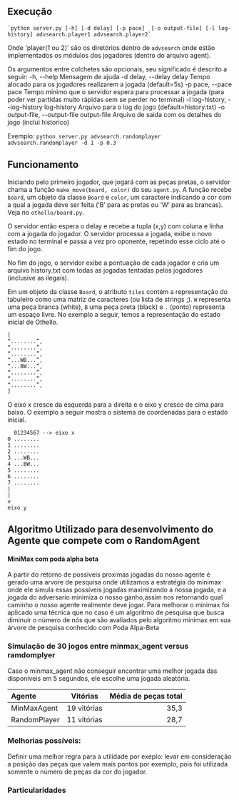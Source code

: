 ## Execução
    `python server.py [-h] [-d delay] [-p pace]  [-o output-file] [-l log-history] advsearch.player1 advsearch.player2`

Onde 'player(1 ou 2)' são os diretórios dentro de `advsearch` onde estão implementados os módulos dos jogadores (dentro do arquivo agent).

Os argumentos entre colchetes são opcionais, seu significado é descrito a seguir:
-h, --help                                  Mensagem de ajuda
-d delay, --delay delay                     Tempo alocado para os jogadores realizarem a jogada (default=5s)
-p pace, --pace pace                        Tempo mínimo que o servidor espera para processar a jogada (para poder ver partidas muito rápidas sem se perder no terminal)
-l log-history, --log-history log-history   Arquivo para o log do jogo (default=history.txt)
-o output-file, --output-file output-file   Arquivo de saida com os detalhes do jogo (inclui historico)

Exemplo:
    `python server.py advsearch.randomplayer advsearch.randomplayer -d 1 -p 0.3`


## Funcionamento

Iniciando pelo primeiro jogador, que jogará com as peças pretas, o servidor chama a função `make_move(board, color)` do seu `agent.py`. A função recebe `board`, um objeto da classe `Board` e `color`, um caractere indicando a cor com a qual a jogada deve ser feita (‘B’ para as pretas ou ‘W’ para as brancas). Veja no `othello/board.py`.

O servidor então espera o delay e recebe a tupla (x,y) com coluna e linha com a jogada do jogador. O servidor processa a jogada, exibe o novo estado no terminal e passa a vez pro oponente, repetindo esse ciclo até o fim do jogo.

No fim do jogo, o servidor exibe a pontuação de cada jogador e cria um arquivo history.txt
com todas as jogadas tentadas pelos jogadores (inclusive as ilegais).

Em um objeto da classe `Board`, o atributo `tiles` contém a representação do tabuleiro como uma matriz de caracteres (ou lista de strings ;). `W` representa uma peça branca (white), `B` uma peça preta (black) e `.` (ponto) representa um espaço livre. No exemplo a seguir, temos a representação do estado inicial de Othello. 

```text
[
“........”,
“........”,
“........”,
“...WB...”,
“...BW...”,
“........”,
“........”,
“........”,
]
```

O eixo x cresce da esquerda para a direita e o eixo y cresce de cima para baixo. O exemplo a seguir mostra o sistema de coordenadas para o estado inicial. 

```text
  01234567 --> eixo x
0 ........
1 ........
2 ........
3 ...WB...
4 ...BW...
5 ........
6 ........
7 ........
|
|
v
eixo y
```
## Algoritmo Utilizado para desenvolvimento do Agente que compete com o RandomAgent
#### MiniMax com poda alpha beta
A partir do retorno de possiveis proximas jogadas do nosso agente  é gerado uma arvore de pesquisa 
onde utilizamos a estratégia do minimax onde ele simula essas possíveis jogadas maximizando a nossa jogada,
e a jogada do adversario minimiza o nosso ganho,assim nos retornando qual caminho o nosso agente realmente
deve jogar. Para melhorar o minimax foi aplicado uma técnica que no caso  é um algoritmo de pesquisa que busca diminuir o número 
de nós que são avaliados pelo algoritmo minimax em sua árvore de pesquisa conhecido com Poda Alpa-Beta

### Simulação de 30 jogos entre minmax_agent versus ramdomplyer
Caso o minmax_agent não conseguir encontrar uma melhor jogada das disponíveis
em 5 segundos, ele escolhe uma jogada aleatória.

| Agente |  Vitórias   | Média de peças total |
|:-------|:-----------:|---------------------:|
| MinMaxAgent     | 19 vitórias |                 35,3 |
|     RandomPlayer   | 11 vitórias |                 28,7 |


### Melhorias possíveis:

Definir uma melhor regra para a utilidade por exeplo: levar em consideração a posição das peças que valem mais pontos por exemplo,
pois foi utilizada somente o número de peças da cor do jogador.

### Particularidades

